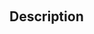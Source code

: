 <!-- path := svg_relativeURL ( Param_1 )
 -> Param_1 (Pointer)
 <- path (Text)-->
﻿<!-- path := svg_relativeURL ( Param_1 )
 -> Param_1 (Pointer)
 <- path (Text)-->
## Description
